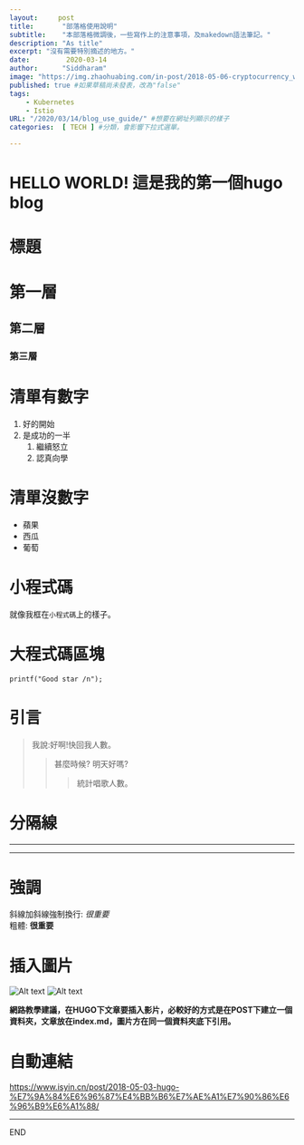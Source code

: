 ```yaml
---
layout:     post
title:       "部落格使用說明"
subtitle:    "本部落格微調後，一些寫作上的注意事項，及makedown語法筆記。"
description: "As title"
excerpt: "沒有需要特別摘述的地方。"
date:         2020-03-14
author:      "Siddharam"
image: "https://img.zhaohuabing.com/in-post/2018-05-06-cryptocurrency_week1/bitcoin_header.jpg" #專屬該篇文章的背景圖片
published: true #如果草稿尚未發表，改為"false"
tags:
    - Kubernetes
    - Istio
URL: "/2020/03/14/blog_use_guide/" #想要在網址列顯示的樣子
categories:  [ TECH ] #分類，會影響下拉式選單。

---
```

# HELLO WORLD! 這是我的第一個hugo blog
# 標題
# 第一層
## 第二層
### 第三層
# 清單有數字
1. 好的開始
1. 是成功的一半
    1. 繼續怒立
    1. 認真向學

# 清單沒數字
- 蘋果
- 西瓜
- 葡萄

# 小程式碼
就像我框在`小程式碼`上的樣子。

# 大程式碼區塊
```
printf("Good star /n");
```
# 引言
> 我說:好啊!快回我人數。
>> 甚麼時候?
>> 明天好嗎?
>>> 統計唱歌人數。

# 分隔線
-------
*******
# 強調
斜線加斜線強制換行: *很重要* \
粗體: **很重要**
# 插入圖片
![Alt text](/path/to/img.jpg)
![Alt text](https://cdn.mos.cms.futurecdn.net/vChK6pTy3vN3KbYZ7UU7k3-650-80.jpg)

**網路教學建議，在HUGO下文章要插入影片，必較好的方式是在POST下建立一個資料夾，文章放在index.md，圖片方在同一個資料夾底下引用。**
# 自動連結
<https://www.isyin.cn/post/2018-05-03-hugo-%E7%9A%84%E6%96%87%E4%BB%B6%E7%AE%A1%E7%90%86%E6%96%B9%E6%A1%88/>

--------
END